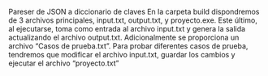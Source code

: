 Pareser de JSON a diccionario de claves
En la carpeta build dispondremos de 3 archivos principales, input.txt, output.txt, y proyecto.exe. Este último, al ejecutarse, toma como entrada al archivo input.txt y genera la salida actualizando el archivo output.txt.
Adicionalmente se proporciona un archivo “Casos de prueba.txt”. Para probar diferentes casos de prueba, tendremos que modificar el archivo input.txt, guardar los cambios y ejecutar el archivo “proyecto.txt”
